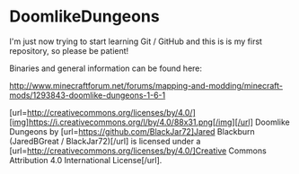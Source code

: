 # DoomlikeDungeons

I'm just now trying to start learning Git / GitHub and this is is my first repository, so please be patient!

Binaries and general information can be found here:

http://www.minecraftforum.net/forums/mapping-and-modding/minecraft-mods/1293843-doomlike-dungeons-1-6-1

[url=http://creativecommons.org/licenses/by/4.0/][img]https://i.creativecommons.org/l/by/4.0/88x31.png[/img][/url]
Doomlike Dungeons by [url=https://github.com/BlackJar72]Jared Blackburn (JaredBGreat / BlackJar72)[/url] is licensed under a [url=http://creativecommons.org/licenses/by/4.0/]Creative Commons Attribution 4.0 International License[/url].
